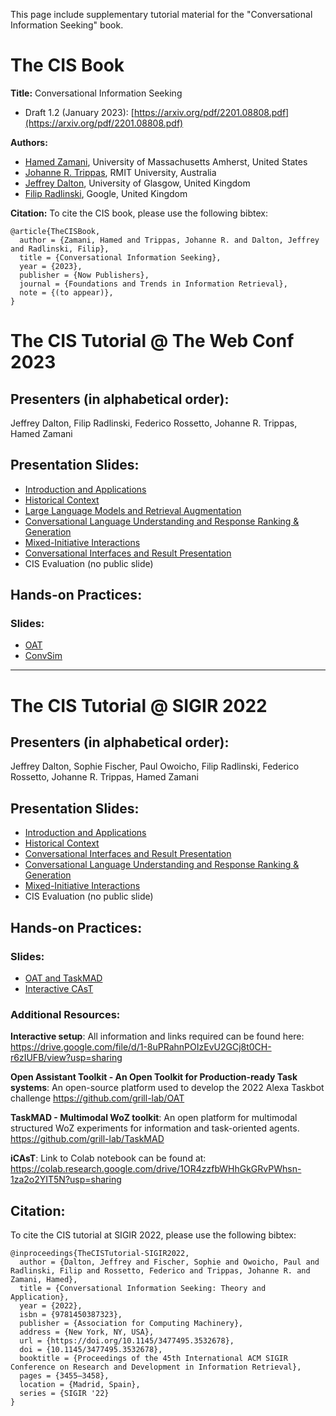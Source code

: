 This page include supplementary tutorial material for the "Conversational Information Seeking" book.

# The CIS Book
**Title:** Conversational Information Seeking
+ Draft 1.2 (January 2023): [https://arxiv.org/pdf/2201.08808.pdf](https://arxiv.org/pdf/2201.08808.pdf)

**Authors:**
+ [Hamed Zamani](https://groups.cs.umass.edu/zamani/), University of Massachusetts Amherst, United States
+ [Johanne R. Trippas](https://www.johannetrippas.com/), RMIT University, Australia
+ [Jeffrey Dalton](https://www.dcs.gla.ac.uk/~jeff/), University of Glasgow, United Kingdom
+ [Filip Radlinski](https://radlinski.org/), Google, United Kingdom

**Citation:**
To cite the CIS book, please use the following bibtex:
```
@article{TheCISBook,
  author = {Zamani, Hamed and Trippas, Johanne R. and Dalton, Jeffrey and Radlinski, Filip},
  title = {Conversational Information Seeking},
  year = {2023},
  publisher = {Now Publishers},
  journal = {Foundations and Trends in Information Retrieval},
  note = {(to appear)},
}
```


# The CIS Tutorial @ The Web Conf 2023
## Presenters (in alphabetical order):
Jeffrey Dalton, Filip Radlinski, Federico Rossetto, Johanne R. Trippas, Hamed Zamani


## Presentation Slides:
+ [Introduction and Applications](https://github.com/cis-tutorial/cis-tutorial.github.io/blob/main/cis-tutorial-www23-slides/cis-tutorial-www23-part-1-introduction.pdf)
+ [Historical Context](https://github.com/cis-tutorial/cis-tutorial.github.io/blob/main/cis-tutorial-www23-slides/cis-tutorial-www23-part-2-historical-context.pdf)
+ [Large Language Models and Retrieval Augmentation](https://github.com/cis-tutorial/cis-tutorial.github.io/blob/main/cis-tutorial-www23-slides/cis-tutorial-www23-part-3-llm.pdf)
+ [Conversational Language Understanding and Response Ranking & Generation](https://github.com/cis-tutorial/cis-tutorial.github.io/blob/main/cis-tutorial-www23-slides/cis-tutorial-www23-part-5%266-conversational-understanding-ranking-generation.pdf)
+ [Mixed-Initiative Interactions](https://github.com/cis-tutorial/cis-tutorial.github.io/blob/main/cis-tutorial-www23-slides/cis-tutorial-www23-part-7-mixed-initiative.pdf)
+ [Conversational Interfaces and Result Presentation](https://github.com/cis-tutorial/cis-tutorial.github.io/blob/main/cis-tutorial-www23-slides/cis-tutorial-www23-part-8-conversational-interfaces.pdf)
+ CIS Evaluation (no public slide)

## Hands-on Practices:
### Slides:
+ [OAT](https://github.com/cis-tutorial/cis-tutorial.github.io/blob/main/cis-tutorial-www23-slides/cis-tutorial-www23-part-9-hands-on-oat.pdf)
+ [ConvSim](https://github.com/cis-tutorial/cis-tutorial.github.io/blob/main/cis-tutorial-www23-slides/cis-tutorial-www23-part-9-hands-on-convsim.pdf)

---

# The CIS Tutorial @ SIGIR 2022
## Presenters (in alphabetical order):
Jeffrey Dalton, Sophie Fischer, Paul Owoicho, Filip Radlinski, Federico Rossetto, Johanne R. Trippas, Hamed Zamani

## Presentation Slides:
+ [Introduction and Applications](https://github.com/grill-lab/CIS-Tutorial-SIGIR2022/blob/main/slides/CIS-Tutorial-Part1-Intro.pdf)
+ [Historical Context](https://github.com/grill-lab/CIS-Tutorial-SIGIR2022/blob/main/slides/CIS-Tutorial-Part2-HistoricalContext.pdf)
+ [Conversational Interfaces and Result Presentation](https://github.com/grill-lab/CIS-Tutorial-SIGIR2022/blob/main/slides/CIS-Tutorial-Part3-Johanne_interfaces.pdf)
+ [Conversational Language Understanding and Response Ranking & Generation](https://github.com/grill-lab/CIS-Tutorial-SIGIR2022/blob/main/slides/CIS-Tutorial-part4-5-CLURanking.pdf)
+ [Mixed-Initiative Interactions](https://github.com/grill-lab/CIS-Tutorial-SIGIR2022/blob/main/slides/CIS-Tutorial-Part6-MixedInitiative.pdf)
+ CIS Evaluation (no public slide)

## Hands-on Practices:
### Slides:
+ [OAT and TaskMAD](https://github.com/grill-lab/CIS-Tutorial-SIGIR2022/blob/main/slides/CIS-Tutorial-part7-InteractiveTasks.pdf)
+ [Interactive CAsT](https://github.com/grill-lab/CIS-Tutorial-SIGIR2022/blob/main/slides/CIS-Tutorial-Part8-iCAsT.pdf)

### Additional Resources:
**Interactive setup**: All information and links required can be found here: https://drive.google.com/file/d/1-8uPRahnPOIzEvU2GCj8t0CH-r6zIUFB/view?usp=sharing

**Open Assistant Toolkit - An Open Toolkit for Production-ready Task systems**: An open-source platform used to develop the 2022 Alexa Taskbot challenge https://github.com/grill-lab/OAT

**TaskMAD - Multimodal WoZ toolkit**: An open platform for multimodal structured WoZ experiments for information and task-oriented agents. https://github.com/grill-lab/TaskMAD

**iCAsT**: Link to Colab notebook can be found at: https://colab.research.google.com/drive/1OR4zzfbWHhGkGRvPWhsn-1za2o2YIT5N?usp=sharing

## Citation:
To cite the CIS tutorial at SIGIR 2022, please use the following bibtex:
```
@inproceedings{TheCISTutorial-SIGIR2022,
  author = {Dalton, Jeffrey and Fischer, Sophie and Owoicho, Paul and Radlinski, Filip and Rossetto, Federico and Trippas, Johanne R. and Zamani, Hamed},
  title = {Conversational Information Seeking: Theory and Application},
  year = {2022},
  isbn = {9781450387323},
  publisher = {Association for Computing Machinery},
  address = {New York, NY, USA},
  url = {https://doi.org/10.1145/3477495.3532678},
  doi = {10.1145/3477495.3532678},
  booktitle = {Proceedings of the 45th International ACM SIGIR Conference on Research and Development in Information Retrieval},
  pages = {3455–3458},
  location = {Madrid, Spain},
  series = {SIGIR '22}
}
```

